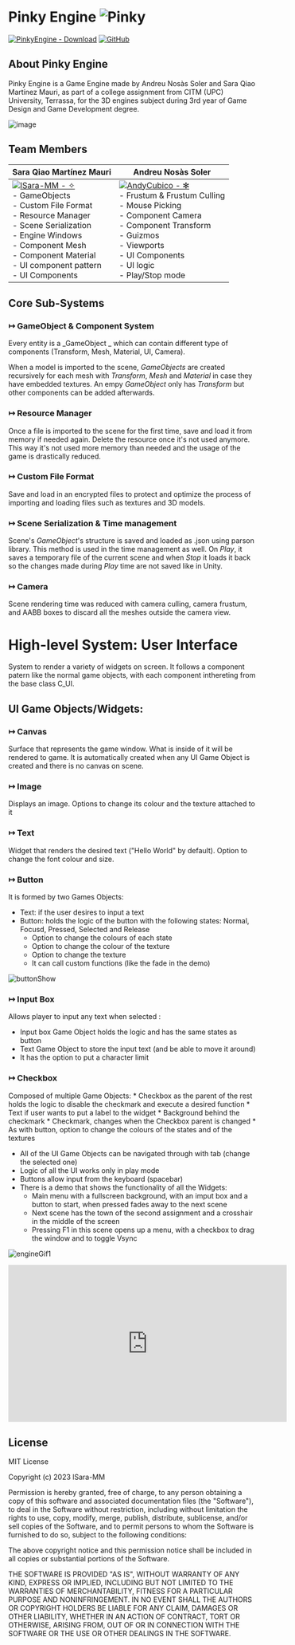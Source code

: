 # Pinky Engine   ![Pinky](https://github.com/lSara-MM/Pinky_Engine/assets/93879867/ed391b11-5df6-4e11-956c-bab93c571d51)

[![PinkyEngine - Download](https://img.shields.io/static/v1?label=PinkyEngine&message=Download&color=blue&logo=github)](https://github.com/lSara-MM/Pinky_Engine/releases/download/v.1.0/Pinky_Engine_v.1.0.zip "Download Engine") 
[![GitHub](https://img.shields.io/badge/github-%23121011.svg?style=for-the-badge&logo=github&logoColor=white)](https://github.com/lSara-MM/Pinky_Engine)

## About Pinky Engine

Pinky Engine is a Game Engine made by Andreu Nosàs Soler and Sara Qiao Martínez Mauri, as part of a college assignment from CITM (UPC) University, Terrassa, for the 3D engines subject during 3rd year of Game Design and Game Development degree.

![image](https://github.com/lSara-MM/Pinky_Engine/assets/93879867/3dbef10b-5e6b-4caf-b42c-89cf877f54ad)

## Team Members

| Sara Qiao Martínez Mauri | Andreu Nosàs Soler |
| ----------- | ----------- |
| [![lSara-MM - ✧](https://img.shields.io/static/v1?label=lSara-MM&message=✧&color=blue&logo=github)](https://github.com/lSara-MM "Go to GitHub repo") <br> - GameObjects <br>  - Custom File Format <br> - Resource Manager <br> - Scene Serialization <br>  - Engine Windows <br>  - Component Mesh <br>  - Component Material <br> - UI component pattern <br>  - UI Components | [![AndyCubico - ✻](https://img.shields.io/static/v1?label=AndyCubico&message=✻&color=blue&logo=github)](https://github.com/AndyCubico "Go to GitHub repo") <br> - Frustum & Frustum Culling <br> - Mouse Picking <br> - Component Camera <br> - Component Transform <br>  - Guizmos <br>  - Viewports <br> - UI Components <br> - UI logic <br> - Play/Stop mode


## Core Sub-Systems

### ↦ GameObject & Component System
Every entity is a _GameObject _ which can contain different type of components (Transform, Mesh, Material, UI, Camera).

When a model is imported to the scene, _GameObjects_ are created recursively for each mesh with _Transform_, _Mesh_ and _Material_ in case they have embedded textures.
An empy _GameObject_ only has _Transform_ but other components can be added afterwards.

### ↦ Resource Manager
Once a file is imported to the scene for the first time, save and load it from memory if needed again. Delete the resource once it's not used anymore. This way it's not used more memory than needed and the usage of the game is drastically reduced.

### ↦ Custom File Format
Save and load in an encrypted files to protect and optimize the process of importing and loading files such as textures and 3D models.

### ↦ Scene Serialization & Time management
Scene's _GameObject_'s structure is saved and loaded as .json using parson library.
This method is used in the time management as well. On _Play_, it saves a temporary file of the current scene and when _Stop_ it loads it back so the changes made during _Play_ time are not saved like in Unity.

### ↦ Camera
Scene rendering time was reduced with camera culling, camera frustum, and AABB boxes to discard all the meshes outside the camera view.


# High-level System: User Interface

System to render a variety of widgets on screen. It follows a component patern like the normal game objects, with each component inthereting from the base class C_UI. 

## UI Game Objects/Widgets: 

### ↦ Canvas 
Surface that represents the game window. What is inside of it will be rendered to game. It is automatically created when any UI Game Object is created and there is no canvas on scene.

### ↦ Image 
Displays an image. Options to change its colour and the texture attached to it
### ↦ Text 
Widget that renders the desired text ("Hello World" by default). Option to change the font colour and size.

### ↦ Button
It is formed by two Games Objects:
  * Text: if the user desires to input a text
  * Button: holds the logic of the button with the following states: Normal, Focusd, Pressed, Selected and Release
    * Option to change the colours of each state 
    * Option to change the colour of the texture
    * Option to change the texture
    * It can call custom functions (like the fade in the demo)
      
![buttonShow](https://github.com/lSara-MM/Pinky_Engine/assets/99950309/fd209ec1-f3c2-4d4a-9bc1-8a0982685493)

### ↦ Input Box
Allows player to input any text when selected :
  * Input box Game Object holds the logic and has the same states as button
  * Text Game Object to store the input text (and be able to move it around)
  * It has the option to put a character limit
    
### ↦ Checkbox 
Composed of multiple Game Objects:
	* Checkbox as the parent of the rest holds the logic to disable the checkmark and execute a desired function
	* Text if user wants to put a label to the widget
	* Background behind the checkmark
	* Checkmark, changes when the Checkbox parent is changed
	* As with button, option to change the colours of the states and of the textures
 
* All of the UI Game Objects can be navigated through with tab (change the selected one)
* Logic of all the UI works only in play mode
* Buttons allow input from the keyboard (spacebar)
* There is a demo that shows the functionality of all the Widgets:
	* Main menu with a fullscreen background, with an imput box and a button to start, when pressed fades away
	to the next scene
	* Next scene has the town of the second assignment and a crosshair in the middle of the screen
	* Pressing F1 in this scene opens up a menu, with a checkbox to drag the window and to toggle Vsync
   
 ![engineGif1](https://github.com/lSara-MM/Pinky_Engine/assets/99950309/aeeeec42-293a-43a0-9d52-6e0c3bf3bb00)


<iframe width="560" height="315" src="https://www.youtube.com/embed/dJmOgvL1sJY?si=99HFYbOXOEplq2HC" title="YouTube video player" frameborder="0" allow="accelerometer; autoplay; clipboard-write; encrypted-media; gyroscope; picture-in-picture; web-share" allowfullscreen></iframe>



## License
MIT License

Copyright (c) 2023 lSara-MM

Permission is hereby granted, free of charge, to any person obtaining a copy
of this software and associated documentation files (the "Software"), to deal
in the Software without restriction, including without limitation the rights
to use, copy, modify, merge, publish, distribute, sublicense, and/or sell
copies of the Software, and to permit persons to whom the Software is
furnished to do so, subject to the following conditions:

The above copyright notice and this permission notice shall be included in all
copies or substantial portions of the Software.

THE SOFTWARE IS PROVIDED "AS IS", WITHOUT WARRANTY OF ANY KIND, EXPRESS OR
IMPLIED, INCLUDING BUT NOT LIMITED TO THE WARRANTIES OF MERCHANTABILITY,
FITNESS FOR A PARTICULAR PURPOSE AND NONINFRINGEMENT. IN NO EVENT SHALL THE
AUTHORS OR COPYRIGHT HOLDERS BE LIABLE FOR ANY CLAIM, DAMAGES OR OTHER
LIABILITY, WHETHER IN AN ACTION OF CONTRACT, TORT OR OTHERWISE, ARISING FROM,
OUT OF OR IN CONNECTION WITH THE SOFTWARE OR THE USE OR OTHER DEALINGS IN THE
SOFTWARE.
